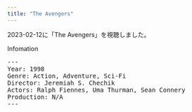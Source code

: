 ```yaml
---
title: "The Avengers"
---
```

2023-02-12に「The Avengers」を視聴しました。

Infomation
<pre>
---
Year: 1998
Genre: Action, Adventure, Sci-Fi
Director: Jeremiah S. Chechik
Actors: Ralph Fiennes, Uma Thurman, Sean Connery
Production: N/A
---
</pre>